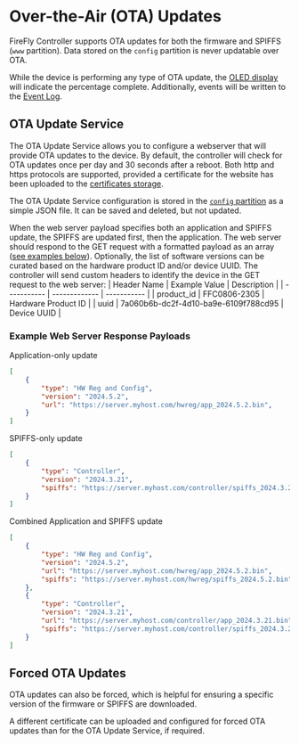 # Over-the-Air (OTA) Updates
FireFly Controller supports OTA updates for both the firmware and SPIFFS (`www` partition).  Data stored on the `config` partition is never updatable over OTA.

While the device is performing any type of OTA update, the [OLED display](/controller/support/OLED_screens/#ota-update) will indicate the percentage complete.  Additionally, events will be written to the [Event Log](/controller/support/event_and_error_logs).

## OTA Update Service
The OTA Update Service allows you to configure a webserver that will provide OTA updates to the device.  By default, the controller will check for OTA updates once per day and 30 seconds after a reboot.  Both http and https protocols are supported, provided a certificate for the website has been uploaded to the [certificates storage](/controller/support/certificate_management).

The OTA Update Service configuration is stored in the [`config` partition](/controller/support/partitions) as a simple JSON file.  It can be saved and deleted, but not updated.

When the web server payload specifies both an application and SPIFFS update, the SPIFFS are updated first, then the application.  The web server should respond to the GET request with a formatted payload as an array ([see examples below](#example-web-server-response-payloads)).  Optionally, the list of software versions can be curated based on the hardware product ID and/or device UUID.  The controller will send custom headers to identify the device in the GET request to the web server:
| Header Name | Example Value | Description |
| ----------- | ------------- | ----------- |
| product_id | FFC0806-2305 | Hardware Product ID |
| uuid | 7a060b6b-dc2f-4d10-ba9e-6109f788cd95 | Device UUID |


### Example Web Server Response Payloads

Application-only update
```json
[
    {
        "type": "HW Reg and Config",
        "version": "2024.5.2",
        "url": "https://server.myhost.com/hwreg/app_2024.5.2.bin",
    }
]
```

SPIFFS-only update
```json
[
    {
        "type": "Controller",
        "version": "2024.3.21",
        "spiffs": "https://server.myhost.com/controller/spiffs_2024.3.21.bin"
    }
]
```

Combined Application and SPIFFS update
```json
[
    {
        "type": "HW Reg and Config",
        "version": "2024.5.2",
        "url": "https://server.myhost.com/hwreg/app_2024.5.2.bin",
        "spiffs": "https://server.myhost.com/hwreg/spiffs_2024.5.2.bin"
    },
    {
        "type": "Controller",
        "version": "2024.3.21",
        "url": "https://server.myhost.com/controller/app_2024.3.21.bin",
        "spiffs": "https://server.myhost.com/controller/spiffs_2024.3.21.bin"
    }
]
```

## Forced OTA Updates
OTA updates can also be forced, which is helpful for ensuring a specific version of the firmware or SPIFFS are downloaded.

A different certificate can be uploaded and configured for forced OTA updates than for the OTA Update Service, if required.